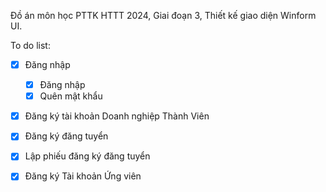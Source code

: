 Đồ án môn học PTTK HTTT 2024,
Giai đoạn 3,
Thiết kế giao diện Winform UI.

To do list:
  - [x] Đăng nhập
    + [x] Đăng nhập
    + [x] Quên mật khẩu
  - [x] Đăng ký tài khoản Doanh nghiệp Thành Viên
  - [x] Đăng ký đăng tuyển
  - [x] Lập phiếu đăng ký đăng tuyển
  
  - [x] Đăng ký Tài khoản Ứng viên
